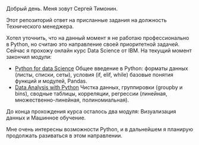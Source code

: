 Добрый день. 
Меня зовут Сергей Тимонин.

Этот репозиторий  ответ на присланные задания на должность Технического менеджера.

Хотел уточнить, что на данный момент я не работаю профессионально в Python, но считаю это направление своей приоритетной задачей. 
Сейчас я прохожу онлайн курс Data Science от IBM. На текущий момент закончил модули:
- [Python for data Science](https://coursera.org/share/fea9464e0178410048a6f997eaf3f469) 
Общее введение в Python: форматы данных (листы, списки, сеты), условия (if, elif, while) базовые понятия функций и модулей, Pandas.
- [Data Analysis with Python](https://coursera.org/share/4d752d88229b41d741b7a9db885ab304) 
Чистка данных, группировки (groupby и bins), сводные таблицы, корреляции, регрессии (линейная, множественно-линейная, полиномиальная).

До конца прохождения курса осталось два модуля: Визуализация данных и Машинное обучение.

Мне очень интересны возможности Python, и в дальнейшем я планирую продолжать разиваться в этом направлении.
